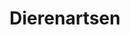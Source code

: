 ---
title: Dierenartsen
has_intro: true
intro_content: >
  Link4Vets is een platform van dierenartsen voor dierenartsen. Wij willen de
  dierenartsen digitaal verbinden rond een aantal thema's. Ons eerste project
  wil de rol van de dierenarts in het aankoopproces van een puppy versterken.
intro_actions:
- label: Puppy database
  url: 'https://nestjes.link4vets.be'
  style: primary
- label: Contact
  url: /contact
  style: secondary
- label: Handleiding
  url: /manuals/Handleiding_Link4Vets_Dierenarts.pdf
  style: secondary
has_more_link: true
more_link_text: Lees Verder
layout: home
---